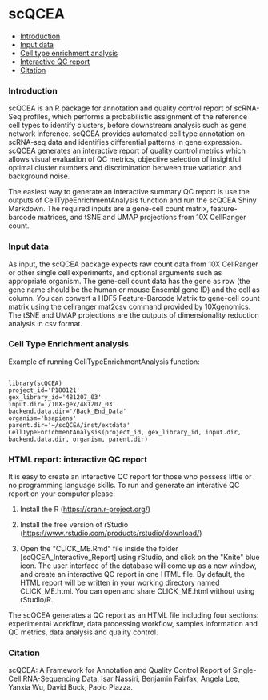 scQCEA
==========
* [Introduction](#introduction)
* [Input data](#Input)
* [Cell type enrichment analysis](#CellTypeEnrichmentAnalysis)
* [Interactive QC report](#installation)
* [Citation](#citation)
<a name="introduction"/>

### Introduction

scQCEA is an R package for annotation and quality control report of scRNA-Seq profiles, which performs a probabilistic assignment of the reference cell types to identify clusters, before downstream analysis such as gene network inference. scQCEA provides automated cell type annotation on scRNA-seq data and identifies differential patterns in gene expression. scQCEA generates an interactive report of quality control metrics which allows visual evaluation of QC metrics, objective selection of insightful optimal cluster numbers and discrimination between true variation and background noise.

The easiest way to generate an interactive summary QC report is use the outputs of CellTypeEnrichmentAnalysis function and run the scQCEA Shiny Markdown. The required inputs are a gene-cell count matrix, feature-barcode matrices, and tSNE and UMAP projections from 10X CellRanger count.

<a name="installation"/>

### Input data
As input, the scQCEA package expects raw count data from 10X CellRanger or other single cell experiments, and optional arguments such as appropriate organism. The gene-cell count data has the gene as row (the gene name should be the human or mouse Ensembl gene ID) and the cell as column. You can convert a HDF5 Feature-Barcode Matrix to gene-cell count matrix using the cellranger mat2csv command provided by 10Xgenomics. The tSNE and UMAP projections are the outputs of dimensionality reduction analysis in csv format.

### Cell Type Enrichment analysis
Example of running CellTypeEnrichmentAnalysis function:

```{r,eval=FALSE}

library(scQCEA)
project_id='P180121'
gex_library_id='481207_03'
input.dir='/10X-gex/481207_03'
backend.data.dir='/Back_End_Data'
organism='hsapiens'
parent.dir='~/scQCEA/inst/extdata'
CellTypeEnrichmentAnalysis(project_id, gex_library_id, input.dir, backend.data.dir, organism, parent.dir)
```

### HTML report: interactive QC report

It is easy to create an interactive QC report for those who possess little or no programming language skills. To run and generate an interative QC report on your computer please:

1. Install the R (https://cran.r-project.org/)

2. Install the free version of rStudio (https://www.rstudio.com/products/rstudio/download/)

3. Open the "CLICK_ME.Rmd" file inside the folder [scQCEA_Interactive_Report] using rStudio, and click on the "Knite" blue icon. The user interface of the database will come up as a new window, and create an interactive QC report in one HTML file. By default, the HTML report will be written in your working directory named CLICK_ME.html. You can open and share CLICK_ME.html without using rStudio/R.

The scQCEA generates a QC report as an HTML file including four sections: experimental workflow, data processing workflow, samples information and QC metrics, data analysis and quality control.

### Citation

scQCEA: A Framework for Annotation and Quality Control Report of Single-Cell RNA-Sequencing Data. Isar Nassiri, Benjamin Fairfax, Angela Lee, Yanxia Wu, David Buck, Paolo Piazza. 

